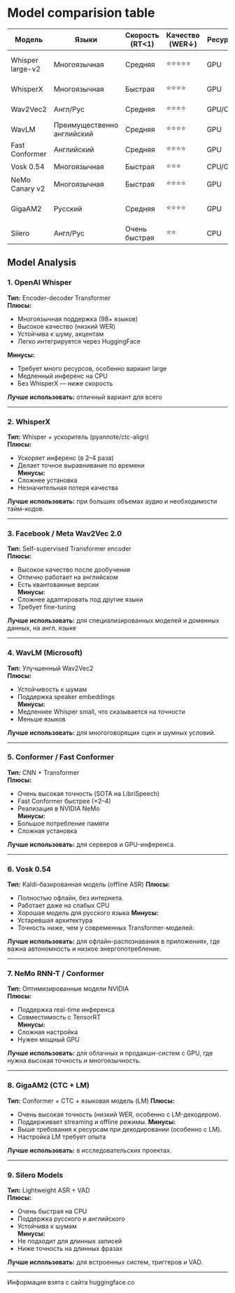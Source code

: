 # Model comparision table

| Модель | Языки | Скорость (RT<1) | Качество (WER↓) | Ресурсы | Применение |
|--------|--------|------------------|------------------|----------|-------------|
| Whisper large-v2 | Многоязычная | Средняя | ⭐⭐⭐⭐⭐ | GPU | Высокое качество, аналитика |
| WhisperX | Многоязычная | Быстрая | ⭐⭐⭐⭐ | GPU | Массовая обработка |
| Wav2Vec2 | Англ/Рус | Средняя | ⭐⭐⭐⭐ | GPU/CPU | Доменные модели |
| WavLM | Преимущественно английский | Средняя | ⭐⭐⭐⭐ | GPU | Шумные данные |
| Fast Conformer | Английский | Средняя | ⭐⭐⭐⭐ | GPU | Сервера |
| Vosk 0.54 | Многоязычная | Быстрая | ⭐⭐⭐ | CPU/GPU | Low-latency |
| NeMo Canary v2 | Многоязычная | Быстрая | ⭐⭐⭐⭐ | GPU | Облачные/продакшн ASR |
| GigaAM2 | Русский | Средняя | ⭐⭐⭐⭐ | GPU | Высокое качество + LM декодирование |
| Silero | Англ/Рус | Очень быстрая | ⭐⭐ | CPU | Edge, VAD |

## Model Analysis

### 1. OpenAI Whisper
**Тип:** Encoder-decoder Transformer  
**Плюсы:**
- Многоязычная поддержка (98+ языков)
- Высокое качество (низкий WER)
- Устойчива к шуму, акцентам
- Легко интегрируется через HuggingFace  

**Минусы:**
- Требует много ресурсов, особенно вариант large
- Медленный инференс на CPU
- Без WhisperX — ниже скорость  

**Лучше использовать:** отличный вариант для всего

---

### 2. WhisperX
**Тип:** Whisper + ускоритель (pyannote/ctc-align)  
**Плюсы:**
- Ускоряет инференс (в 2–4 раза)
- Делает точное выравнивание по времени  
**Минусы:**
- Сложнее установка
- Незначительная потеря качества  

**Лучше использовать:** при больших объемах аудио и необходимости тайм-кодов.

---

### 3. Facebook / Meta Wav2Vec 2.0
**Тип:** Self-supervised Transformer encoder  
**Плюсы:**
- Высокое качество после дообучения
- Отлично работает на английском
- Есть квантованные версии  
**Минусы:**
- Сложнее адаптировать под другие языки
- Требует fine-tuning  

**Лучше использовать:** для специализированных моделей и доменных данных, на англ. языке

---

### 4. WavLM (Microsoft)
**Тип:** Улучшенный Wav2Vec2  
**Плюсы:**
- Устойчивость к шумам
- Поддержка speaker embeddings  
**Минусы:**
- Медленнее Whisper small, что сказывается на точности
- Меньше языков  

**Лучше использовать:** для многоговорящих сцен и шумных условий.

---

### 5. Conformer / Fast Conformer
**Тип:** CNN + Transformer  
**Плюсы:**
- Очень высокая точность (SOTA на LibriSpeech)
- Fast Conformer быстрее (×2–4)
- Реализация в NVIDIA NeMo  
**Минусы:**
- Большое потребление памяти
- Сложная установка  

**Лучше использовать:** для серверов и GPU-инференса.

---

### 6. Vosk 0.54
**Тип:** Kaldi-базированная модель (offline ASR) 
**Плюсы:**
- Полностью офлайн, без интернета.
- Работает даже на слабых CPU
- Хорошая модель для русского языка
**Минусы:**
- Устаревшая архитектура
- Точность ниже, чем у современных Transformer-моделей. 

**Лучше использовать:** для офлайн-распознавания в приложениях, где важна автономность и низкое энергопотребление.

---

### 7. NeMo RNN-T / Conformer
**Тип:** Оптимизированные модели NVIDIA  
**Плюсы:**
- Поддержка real-time инференса
- Совместимость с TensorRT  
**Минусы:**
- Сложная настройка
- Нужен мощный GPU

**Лучше использовать:** для облачных и продакшн-систем с GPU, где нужна высокая точность и многоязычность.

---

### 8. GigaAM2 (CTC + LM)
**Тип:** Conformer + CTC + языковая модель (LM)
**Плюсы:**
- Очень высокая точность (низкий WER, особенно с LM-декодером).
- Поддерживает streaming и offline режимы.
**Минусы:**
- Выше требования к ресурсам при декодировании (особенно с LM).
- Настройка LM требует опыта

**Лучше использовать:** в исследовательских проектах.

---

### 9. Silero Models
**Тип:** Lightweight ASR + VAD  
**Плюсы:**
- Очень быстрая на CPU
- Поддержка русского и английского
- Устойчива к шумам  
**Минусы:**
- Не подходит для длинных записей
- Ниже точность на длинных фразах  

**Лучше использовать:** для встроенных систем, триггеров и VAD.

---

Информация взята с сайта huggingface.co
